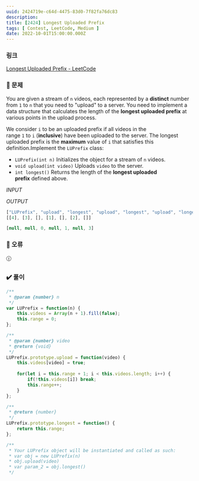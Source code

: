 ```yaml
---
uuid: 2424719e-c64d-4475-83d0-7f82fa76dc83
description: 
title: [2424] Longest Uploaded Prefix
tags: [ Contest, LeetCode, Medium ]
date: 2022-10-01T15:00:00.000Z
---
```








### 링크

[Longest Uploaded Prefix - LeetCode](https://leetcode.com/problems/longest-uploaded-prefix/)

### 📝 문제

You are given a stream of `n` videos, each represented by a **distinct** number from `1` to `n` that you need to "upload" to a server. You need to implement a data structure that calculates the length of the **longest uploaded prefix** at various points in the upload process.

We consider `i` to be an uploaded prefix if all videos in the range `1` to `i` (**inclusive**) have been uploaded to the server. The longest uploaded prefix is the **maximum** value of `i` that satisfies this definition.Implement the `LUPrefix` class:

- `LUPrefix(int n)` Initializes the object for a stream of `n` videos.
- `void upload(int video)` Uploads `video` to the server.
- `int longest()` Returns the length of the **longest uploaded prefix** defined above.

*INPUT*

*OUTPUT*

```jsx
["LUPrefix", "upload", "longest", "upload", "longest", "upload", "longest"]
[[4], [3], [], [1], [], [2], []]
```

```jsx
[null, null, 0, null, 1, null, 3]
```

### 🚨 오류

<aside>
🕧

</aside>

### ✔️ 풀이

```jsx
/**
 * @param {number} n
 */
var LUPrefix = function(n) {
    this.videos = Array(n + 1).fill(false);
    this.range = 0;
};

/** 
 * @param {number} video
 * @return {void}
 */
LUPrefix.prototype.upload = function(video) {
    this.videos[video] = true;
    
    for(let i = this.range + 1; i < this.videos.length; i++) {
        if(!this.videos[i]) break;
        this.range++;
    }
};

/**
 * @return {number}
 */
LUPrefix.prototype.longest = function() {
    return this.range;
};

/** 
 * Your LUPrefix object will be instantiated and called as such:
 * var obj = new LUPrefix(n)
 * obj.upload(video)
 * var param_2 = obj.longest()
 */
```